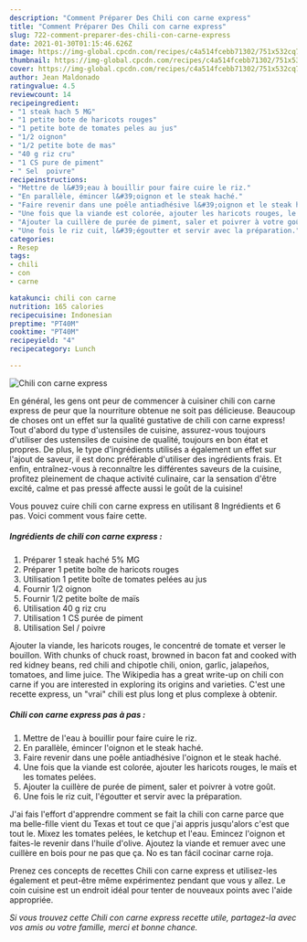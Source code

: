 ```yaml
---
description: "Comment Préparer Des Chili con carne express"
title: "Comment Préparer Des Chili con carne express"
slug: 722-comment-preparer-des-chili-con-carne-express
date: 2021-01-30T01:15:46.626Z
image: https://img-global.cpcdn.com/recipes/c4a514fcebb71302/751x532cq70/chili-con-carne-express-photo-principale-de-la-recette.jpg
thumbnail: https://img-global.cpcdn.com/recipes/c4a514fcebb71302/751x532cq70/chili-con-carne-express-photo-principale-de-la-recette.jpg
cover: https://img-global.cpcdn.com/recipes/c4a514fcebb71302/751x532cq70/chili-con-carne-express-photo-principale-de-la-recette.jpg
author: Jean Maldonado
ratingvalue: 4.5
reviewcount: 14
recipeingredient:
- "1 steak hach 5 MG"
- "1 petite bote de haricots rouges"
- "1 petite bote de tomates peles au jus"
- "1/2 oignon"
- "1/2 petite bote de mas"
- "40 g riz cru"
- "1 CS pure de piment"
- " Sel  poivre"
recipeinstructions:
- "Mettre de l&#39;eau à bouillir pour faire cuire le riz."
- "En parallèle, émincer l&#39;oignon et le steak haché."
- "Faire revenir dans une poêle antiadhésive l&#39;oignon et le steak haché."
- "Une fois que la viande est colorée, ajouter les haricots rouges, le maïs et les tomates pelées."
- "Ajouter la cuillère de purée de piment, saler et poivrer à votre goût."
- "Une fois le riz cuit, l&#39;égoutter et servir avec la préparation."
categories:
- Resep
tags:
- chili
- con
- carne

katakunci: chili con carne 
nutrition: 165 calories
recipecuisine: Indonesian
preptime: "PT40M"
cooktime: "PT40M"
recipeyield: "4"
recipecategory: Lunch

---
```



![Chili con carne express](https://img-global.cpcdn.com/recipes/c4a514fcebb71302/751x532cq70/chili-con-carne-express-photo-principale-de-la-recette.jpg)

En général, les gens ont peur de commencer à cuisiner chili con carne express de peur que la nourriture obtenue ne soit pas délicieuse. Beaucoup de choses ont un effet sur la qualité gustative de chili con carne express! Tout d'abord du type d'ustensiles de cuisine, assurez-vous toujours d'utiliser des ustensiles de cuisine de qualité, toujours en bon état et propres. De plus, le type d'ingrédients utilisés a également un effet sur l'ajout de saveur, il est donc préférable d'utiliser des ingrédients frais. Et enfin, entraînez-vous à reconnaître les différentes saveurs de la cuisine, profitez pleinement de chaque activité culinaire, car la sensation d'être excité, calme et pas pressé affecte aussi le goût de la cuisine!

<!--inarticleads1-->

Vous pouvez cuire chili con carne express en utilisant 8 Ingrédients et 6 pas. Voici comment vous faire cette.

##### Ingrédients de chili con carne express :

1. Préparer 1 steak haché 5% MG
1. Préparer 1 petite boîte de haricots rouges
1. Utilisation 1 petite boîte de tomates pelées au jus
1. Fournir 1/2 oignon
1. Fournir 1/2 petite boîte de maïs
1. Utilisation 40 g riz cru
1. Utilisation 1 CS purée de piment
1. Utilisation  Sel / poivre


Ajouter la viande, les haricots rouges, le concentré de tomate et verser le bouillon. With chunks of chuck roast, browned in bacon fat and cooked with red kidney beans, red chili and chipotle chili, onion, garlic, jalapeños, tomatoes, and lime juice. The Wikipedia has a great write-up on chili con carne if you are interested in exploring its origins and varieties. C&#39;est une recette express, un &#34;vrai&#34; chili est plus long et plus complexe à obtenir. 

<!--inarticleads2-->

##### Chili con carne express pas à pas :

1. Mettre de l&#39;eau à bouillir pour faire cuire le riz.
1. En parallèle, émincer l&#39;oignon et le steak haché.
1. Faire revenir dans une poêle antiadhésive l&#39;oignon et le steak haché.
1. Une fois que la viande est colorée, ajouter les haricots rouges, le maïs et les tomates pelées.
1. Ajouter la cuillère de purée de piment, saler et poivrer à votre goût.
1. Une fois le riz cuit, l&#39;égoutter et servir avec la préparation.


J&#39;ai fais l&#39;effort d&#39;apprendre comment se fait la chili con carne parce que ma belle-fille vient du Texas et tout ce que j&#39;ai appris jusqu&#39;alors c&#39;est que tout le. Mixez les tomates pelées, le ketchup et l&#39;eau. Emincez l&#39;oignon et faites-le revenir dans l&#39;huile d&#39;olive. Ajoutez la viande et remuer avec une cuillère en bois pour ne pas que ça. No es tan fácil cocinar carne roja. 

<!--inarticleads1-->

<p>
Prenez ces concepts de recettes Chili con carne express et utilisez-les également et peut-être même expérimentez pendant que vous y allez. Le coin cuisine est un endroit idéal pour tenter de nouveaux points avec l'aide appropriée.
</p>

<p>
<i>Si vous trouvez cette Chili con carne express recette utile, partagez-la avec vos amis ou votre famille, merci et bonne chance.</i>
</p>
